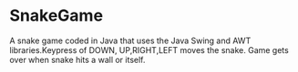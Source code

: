 # SnakeGame
A snake game coded in Java that uses the Java Swing and AWT libraries.Keypress of DOWN, UP,RIGHT,LEFT moves the snake. Game gets over when snake hits a wall or itself.
